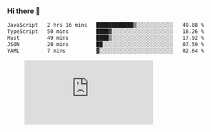 ### Hi there 👋

<!--START_SECTION:waka-->

```txt
JavaScript   2 hrs 16 mins   ████████████▒░░░░░░░░░░░░   49.88 %
TypeScript   50 mins         ████▓░░░░░░░░░░░░░░░░░░░░   18.26 %
Rust         49 mins         ████▒░░░░░░░░░░░░░░░░░░░░   17.92 %
JSON         20 mins         ██░░░░░░░░░░░░░░░░░░░░░░░   07.59 %
YAML         7 mins          ▓░░░░░░░░░░░░░░░░░░░░░░░░   02.64 %
```

<!--END_SECTION:waka-->

<figure><embed src="https://wakatime.com/share/@018c1236-80d1-4209-b291-9f1e9534668f/bb944d0f-92e3-48f1-94a5-d3c1d0ffe8d4.svg"></embed></figure>

<!--
**kraibse/kraibse** is a ✨ _special_ ✨ repository because its `README.md` (this file) appears on your GitHub profile.

Here are some ideas to get you started:

- 🔭 I’m currently working on ...
- 🌱 I’m currently learning ...
- 👯 I’m looking to collaborate on ...
- 🤔 I’m looking for help with ...
- 💬 Ask me about ...
- 📫 How to reach me: ...
- 😄 Pronouns: ...
- ⚡ Fun fact: ...
-->
